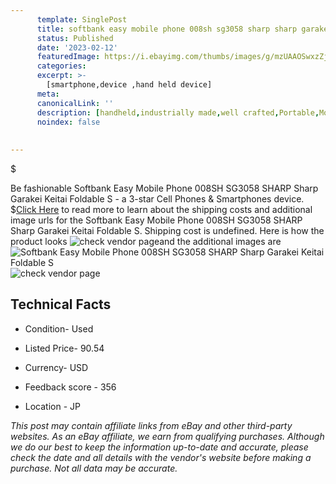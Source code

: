 ```yaml
---
      template: SinglePost
      title: softbank easy mobile phone 008sh sg3058 sharp sharp garakei keitai foldable s
      status: Published
      date: '2023-02-12'
      featuredImage: https://i.ebayimg.com/thumbs/images/g/mzUAAOSwxzZj53mw/s-l225.jpg
      categories: 
      excerpt: >-
        [smartphone,device ,hand held device]
      meta:
      canonicalLink: ''
      description: [handheld,industrially made,well crafted,Portable,Mobile,Compact,Convenient,Lightweight,Maneuverable,Man-portable,Miniature,Carriable,Hand-held,Light,Holdable,Transportable,Mobile device,Pocket-sized,On-the-go,Wireless,Cordless,Compact size,Convenient size, smartphone,device ,hand held device]
      noindex: false
      
        
---
```

$

Be fashionable Softbank Easy Mobile Phone 008SH  SG3058 SHARP Sharp Garakei Keitai Foldable S - a 3-star Cell Phones & Smartphones device.
$[Click Here](https://www.ebay.com/itm/304801245024?hash=item46f791e760%3Ag%3AmzUAAOSwxzZj53mw&mkevt=1&mkcid=1&mkrid=711-53200-19255-0&campid=%253CePNCampaignId%253E&customid=%253CreferenceId%253E&toolid=10049) to read more to learn about the shipping costs and additional image urls for the Softbank Easy Mobile Phone 008SH  SG3058 SHARP Sharp Garakei Keitai Foldable S. Shipping cost is undefined. Here is how the product looks ![check vendor page](https://i.ebayimg.com/thumbs/images/g/mzUAAOSwxzZj53mw/s-l225.jpg)and the additional images are![Softbank Easy Mobile Phone 008SH  SG3058 SHARP Sharp Garakei Keitai Foldable S](https://i.ebayimg.com/images/g/mzUAAOSwxzZj53mw/s-l1200.jpg)![check vendor page](https://origin-galleryplus.ebayimg.com/ws/web/304801245024_2_0_1/225x225.jpg,https://origin-galleryplus.ebayimg.com/ws/web/304801245024_3_0_1/225x225.jpg,https://origin-galleryplus.ebayimg.com/ws/web/304801245024_4_0_1/225x225.jpg,https://origin-galleryplus.ebayimg.com/ws/web/304801245024_5_0_1/225x225.jpg,https://origin-galleryplus.ebayimg.com/ws/web/304801245024_6_0_1/225x225.jpg,https://origin-galleryplus.ebayimg.com/ws/web/304801245024_7_0_1/225x225.jpg)



 ## Technical Facts 



     
      

 - Condition- Used 


      

 - Listed Price- 90.54 


      

 - Currency- USD 


      

 - Feedback score - 356 


      

 - Location - JP 


      
      

 *_This post may contain affiliate links from eBay and other third-party websites. As an eBay affiliate, we earn from qualifying purchases. Although we do our best to keep the information up-to-date and accurate, please check the date and all details with the vendor's website before making a purchase. Not all data may be accurate._*






